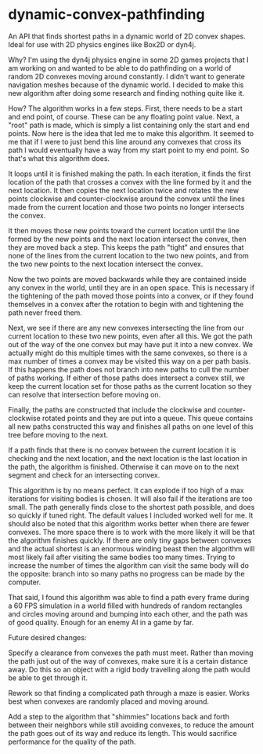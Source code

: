 # dynamic-convex-pathfinding
An API that finds shortest paths in a dynamic world of 2D convex shapes. Ideal for use with 2D physics engines like Box2D or dyn4j.

Why?
I'm using the dyn4j physics engine in some 2D games projects that I am working on and wanted
to be able to do pathfinding on a world of random 2D convexes moving around constantly. I
didn't want to generate navigation meshes because of the dynamic world. I decided to make this
new algorithm after doing some research and finding nothing quite like it.

How?
The algorithm works in a few steps.
First, there needs to be a start and end point, of course. These can be any floating point value.
Next, a "root" path is made, which is simply a list containing only the start and end points.
Now here is the idea that led me to make this algorithm. It seemed to me that if I were to just bend
this line around any convexes that cross its path I would eventually have a way from my start point
to my end point. So that's what this algorithm does.

It loops until it is finished making the path. In each iteration, it finds the first location of
the path that crosses a convex with the line formed by it and the next location. It then copies
the next location twice and rotates the new points clockwise and counter-clockwise around the convex
until the lines made from the current location and those two points no longer intersects the convex.

It then moves those new points toward the current location until the line formed by the new points and
the next location intersect the convex, then they are moved back a step. This keeps the path "tight" 
and ensures that none of the lines from the current location to the two new points, and from the two new 
points to the next location intersect the convex.

Now the two points are moved backwards while they are contained inside any convex in the world, until
they are in an open space. This is necessary if the tightening of the path moved those points into a
convex, or if they found themselves in a convex after the rotation to begin with and tightening the path
never freed them.

Next, we see if there are any new convexes intersecting the line from our current location to these two
new points, even after all this. We got the path out of the way of the one convex but may have put it
into a new convex. We actually might do this multiple times with the same convexes, so there is a max
number of times a convex may be visited this way on a per path basis. If this happens the path does not 
branch into new paths to cull the number of paths working. If either of those paths does intersect a convex
still, we keep the current location set for those paths as the current location so they can resolve
that intersection before moving on.

Finally, the paths are constructed that include the clockwise and counter-clockwise rotated points
and they are put into a queue. This queue contains all new paths constructed this way and finishes all
paths on one level of this tree before moving to the next.

If a path finds that there is no convex between the current location it is checking and the next location,
and the next location is the last location in the path, the algorithm is finished. Otherwise it can move
on to the next segment and check for an intersecting convex.

This algorithm is by no means perfect. It can explode if too high of a max iterations for visiting
bodies is chosen. It will also fail if the iterations are too small. The path generally finds close
to the shortest path possible, and does so quickly if tuned right. The default values I included worked 
well for me. It should also be noted that this algorithm works better when there are fewer convexes. The 
more space there is to work with the more likely it will be that the algorithm finishes quickly. If there
are only tiny gaps between convexes and the actual shortest is an enormous winding beast then the algorithm 
will most likely fail after visiting the same bodies too many times. Trying to increase the number of times 
the algorithm can visit the same body will do the opposite: branch into so many paths no progress can be made 
by the computer.

That said, I found this algorithm was able to find a path every frame during a 60 FPS simulation in a world
filled with hundreds of random rectangles and circles moving around and bumping into each other, and the path
was of good quality. Enough for an enemy AI in a game by far.


Future desired changes:

Specify a clearance from convexes the path must meet. Rather than moving the path just out of the way of
convexes, make sure it is a certain distance away. Do this so an object with a rigid body travelling along 
the path would be able to get through it.

Rework so that finding a complicated path through a maze is easier. Works best when convexes are randomly
placed and moving around.

Add a step to the algorithm that "shimmies" locations back and forth between their neighbors while still avoiding
convexes, to reduce the amount the path goes out of its way and reduce its length. This would sacrifice performance
for the quality of the path.

